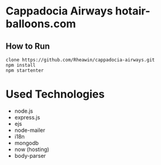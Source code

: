 # Cappadocia Airways 	hotair-balloons.com
## How to Run
    clone https://github.com/Rheawin/cappadocia-airways.git
    npm install
    npm startenter


# Used Technologies

 - node.js
 - express.js
 - ejs
 - node-mailer
 - i18n
 - mongodb
 - now (hosting)
 - body-parser
